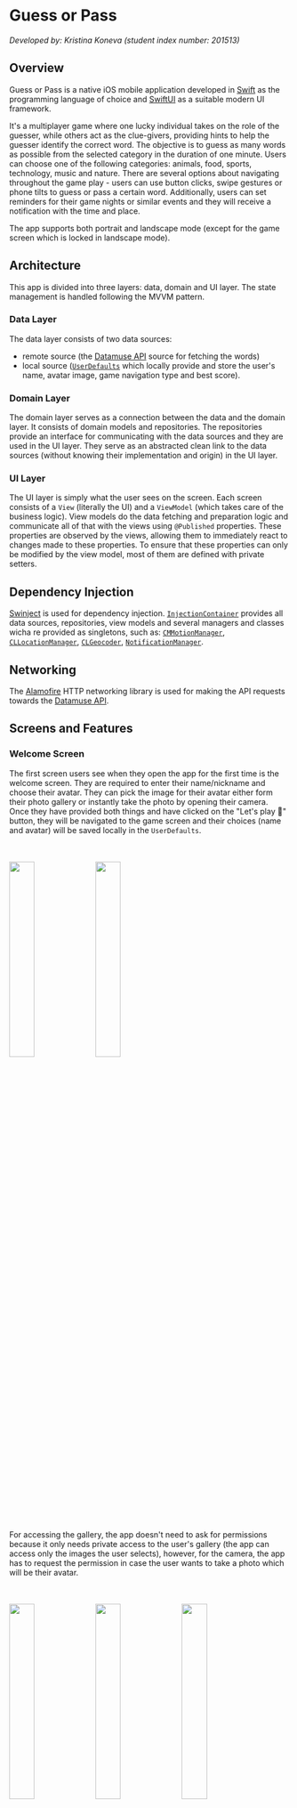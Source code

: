 # Guess or Pass
_Developed by: Kristina Koneva (student index number: 201513)_

## Overview
Guess or Pass is a native iOS mobile application developed in [Swift](https://developer.apple.com/swift/) as the programming language of choice and [SwiftUI](https://developer.apple.com/xcode/swiftui/) as a suitable modern UI framework.

It's a multiplayer game where one lucky individual takes on the role of the guesser, while others act as the clue-givers, providing hints to help the guesser identify the correct word. The objective is to guess as many words as possible from the selected category in the duration of one minute. Users can choose one of the following categories: animals, food, sports, technology, music and nature. There are several options about navigating throughout the game play - users can use button clicks, swipe gestures or phone tilts to guess or pass a certain word. Additionally, users can set reminders for their game nights or similar events and they will receive a notification with the time and place.

The app supports both portrait and landscape mode (except for the game screen which is locked in landscape mode).

## Architecture

This app is divided into three layers: data, domain and UI layer. The state management is handled following the MVVM pattern.
### Data Layer

The data layer consists of two data sources:

- remote source (the [Datamuse API](https://www.datamuse.com/api/) source for fetching the words)
- local source ([`UserDefaults`](https://developer.apple.com/documentation/foundation/userdefaults) which locally provide and store the user's name, avatar image, game navigation type and best score).

### Domain Layer

The domain layer serves as a connection between the data and the domain layer. It consists of domain models and repositories. The repositories provide an interface
for communicating with the data sources and they are used in the UI layer. They serve as an abstracted clean link to the data sources (without knowing their implementation and origin) in
the UI layer.

### UI Layer

The UI layer is simply what the user sees on the screen. Each screen consists of a `View` (literally the UI) and a `ViewModel` (which takes care of the business logic). View models do the data fetching and preparation logic and communicate all of that with the views using `@Published` properties. These properties are observed by the views, allowing them to immediately react to changes made to these properties. To ensure that these properties can only be modified by the view model, most of them are defined with private setters.

## Dependency Injection

[Swinject](https://github.com/Swinject/Swinject) is used for dependency injection. [`InjectionContainer`](https://github.com/kristinakoneva/guess-or-pass/blob/main/Guess%20or%20Pass/Guess%20or%20Pass/di/InjectionContainer.swift) provides all data sources, repositories, view models and several managers and classes wicha re provided as singletons, such as: [`CMMotionManager`](https://developer.apple.com/documentation/coremotion/cmmotionmanager), [`CLLocationManager`](https://developer.apple.com/documentation/corelocation/cllocationmanager), [`CLGeocoder`](https://developer.apple.com/documentation/corelocation/clgeocoder), [`NotificationManager`](https://github.com/kristinakoneva/guess-or-pass/blob/main/Guess%20or%20Pass/Guess%20or%20Pass/ui/shared/utils/NotificationManager.swift).

## Networking

The [Alamofire](https://github.com/Alamofire/Alamofire) HTTP networking library is used for making the API requests towards the [Datamuse API](https://www.datamuse.com/api/). 

## Screens and Features

### Welcome Screen
The first screen users see when they open the app for the first time is the welcome screen. They are required to enter their name/nickname and choose their avatar. They can pick the image for their avatar either form their photo gallery or instantly take the photo by opening their camera. Once they have provided both things and have clicked on the "Let's play 🥳" button, they will be navigated to the game screen and their choices (name and avatar) will be saved locally in the `UserDefaults`.

<br/>
<br/>

<img src="https://github.com/kristinakoneva/guess-or-pass/assets/83497391/aa196ff4-aeaa-43a5-8ebc-18eee8ea36e7" width=30% height=30%/>
<img src="https://github.com/kristinakoneva/guess-or-pass/assets/83497391/a4b357e0-9e09-4484-a897-b07b3a550f80" width=30% height=30%/>

<br/>
<br/>

For accessing the gallery, the app doesn't need to ask for permissions because it only needs private access to the user's gallery (the app can access only the images the user selects), however, for the camera, the app has to request the permission in case the user wants to take a photo which will be their avatar.

<br/>
<br/>

<img src="https://github.com/kristinakoneva/guess-or-pass/assets/83497391/33e332cf-d182-4319-a6a4-0c34188d76d3" width=30% height=30%/>
<img src="https://github.com/kristinakoneva/guess-or-pass/assets/83497391/4c2d5000-3596-4e5a-a3f6-e7b2d87f2bd4" width=30% height=30%/>
<img src="https://github.com/kristinakoneva/guess-or-pass/assets/83497391/14920b3c-d7ad-440c-a324-e57845b96ba2" width=30% height=30%/>


### Home Screen
On the home screen, users can see their name, avatar and best score. The best score represents how many correct guesses they have made in one minute and the initial for this score is 0 words/min. 

Below the user information, the avaialble word categories are listed. Once the user has chosen their category of choice, they can proceed with playing the game by clicking the "Play" button.
<br/>
<br/>
<img src="https://github.com/kristinakoneva/guess-or-pass/assets/83497391/608922fa-623d-450f-b5ea-ead24f359de0" width=30% height=30%/>
<img src="https://github.com/kristinakoneva/guess-or-pass/assets/83497391/e2c2e860-8ec0-4d09-baa0-93978bfc1566" width=30% height=30%/>
<br/>
<br/>
If users click on the "Play" button, but haven't chosen a category yet, an alert dialog will be shown.
<br/>
<br/>
<img src="https://github.com/kristinakoneva/guess-or-pass/assets/83497391/4881d918-98b5-49a4-b854-35de03993db1" width=30% height=30%/>
<img src="https://github.com/kristinakoneva/guess-or-pass/assets/83497391/902f1c4c-a09e-4244-9767-66389854cd8f" width=30% height=30%/>
<br/>
<br/>
On the top right of the screen, there is a settings icon button which navigates to the settings screen when clicked.

### Game Screen
_TODO: Add description._
<br/>
<br/>
<img src="https://github.com/kristinakoneva/guess-or-pass/assets/83497391/19e31f1b-7893-4c64-826e-966a09de3ac3" width=50% height=50%/>
<br/>
<img src="https://github.com/kristinakoneva/guess-or-pass/assets/83497391/5b751579-acd2-4a32-b44b-e2322eade80f" width=50% height=50%/>
<br/>
<img src="https://github.com/kristinakoneva/guess-or-pass/assets/83497391/a56f13af-7eec-4974-8434-4137ff58bbd7" width=50% height=50%/>

### Settings Screen
_TODO: Add description._
<br/>
<br/>
<img src="https://github.com/kristinakoneva/guess-or-pass/assets/83497391/a9592df4-b609-49fb-a839-4ff108ef1028" width=30% height=30%/>
<br/>
<br/>
- Change name
<br/>
<br/>
<img src="https://github.com/kristinakoneva/guess-or-pass/assets/83497391/7e96f0ef-2150-4332-84bc-f5e30a5e0804" width=30% height=30%/>
<br/>
<br/>
- Change avatar
<br/>
<br/>
<img src="https://github.com/kristinakoneva/guess-or-pass/assets/83497391/3f85ebb3-2d25-433c-a104-4c8190a29fce" width=30% height=30%/>
<br/>
<br/>
- Read instructions
<br/>
<br/>
 <img src="https://github.com/kristinakoneva/guess-or-pass/assets/83497391/0dfb85ac-a656-4cc0-8dcc-bd83df3b797a" width=30% height=30%/>
 <img src="https://github.com/kristinakoneva/guess-or-pass/assets/83497391/b9b80f6f-9f24-41ff-a153-052846877f2d" width=30% height=30%/>
<br/>
<br/>
- Change game navigation
<br/>
<br/>
<img src="https://github.com/kristinakoneva/guess-or-pass/assets/83497391/34970e9e-e67b-4307-b34a-99c41606adfc" width=30% height=30%/>
<br/>
<br/>
- Set reminder
<br/>
<br/>
<img src="https://github.com/kristinakoneva/guess-or-pass/assets/83497391/b9e4431e-e618-4ff7-be3e-a4a5897735e9" width=30% height=30%/>
<img src="https://github.com/kristinakoneva/guess-or-pass/assets/83497391/d8cb8865-d1c5-428c-8108-1085fd3cd75f" width=30% height=30%/>
<br/>
<br/>
<img src="https://github.com/kristinakoneva/guess-or-pass/assets/83497391/3d1690f0-4229-49ab-a233-7b8a133d9719" width=30% height=30%/>
<img src="https://github.com/kristinakoneva/guess-or-pass/assets/83497391/d24542a2-0bd5-4b14-88eb-118b1b2a0f1a" width=30% height=30%/>
<br/>
<br/>
<img src="https://github.com/kristinakoneva/guess-or-pass/assets/83497391/60044d03-9c5a-4212-bf75-0d1cbc087841" width=30% height=30%/>
<img src="https://github.com/kristinakoneva/guess-or-pass/assets/83497391/2015b384-e528-4b4f-bac6-9420fd495628" width=30% height=30%/>


## Navigation
The [`Router`](https://github.com/kristinakoneva/guess-or-pass/blob/main/Guess%20or%20Pass/Guess%20or%20Pass/ui/shared/navigation/Router.swift) class is used for navigating through the different screens (views). It is inspired by the [following article](https://blorenzop.medium.com/routing-navigation-in-swiftui-f1f8ff818937) and contains several useful methods. The `Router` is provided as an environment object and it is available in each view defined in the `Guess_or_PassApp`. 

## Useful Utils
- [`OrientationInfo`](https://github.com/kristinakoneva/guess-or-pass/blob/main/Guess%20or%20Pass/Guess%20or%20Pass/ui/shared/utils/OrientationInfo.swift) - inspired by the following [thread](https://forums.developer.apple.com/forums/thread/126878) and used for obtaining device orientation information. It is primarily used for determining the device orientation when a user opens some action sheet - when the orientation sheet is landscape, a "Close" button is displayed on the action sheet because the user cannot dismiss it otherwise.
- [`NotificationManager`](https://github.com/kristinakoneva/guess-or-pass/blob/main/Guess%20or%20Pass/Guess%20or%20Pass/ui/shared/utils/NotificationManager.swift) - uses the [`UNUserNotificationCenter`](https://developer.apple.com/documentation/usernotifications/unusernotificationcenter) to check and request notification permissions and schedule local notifications.
 



